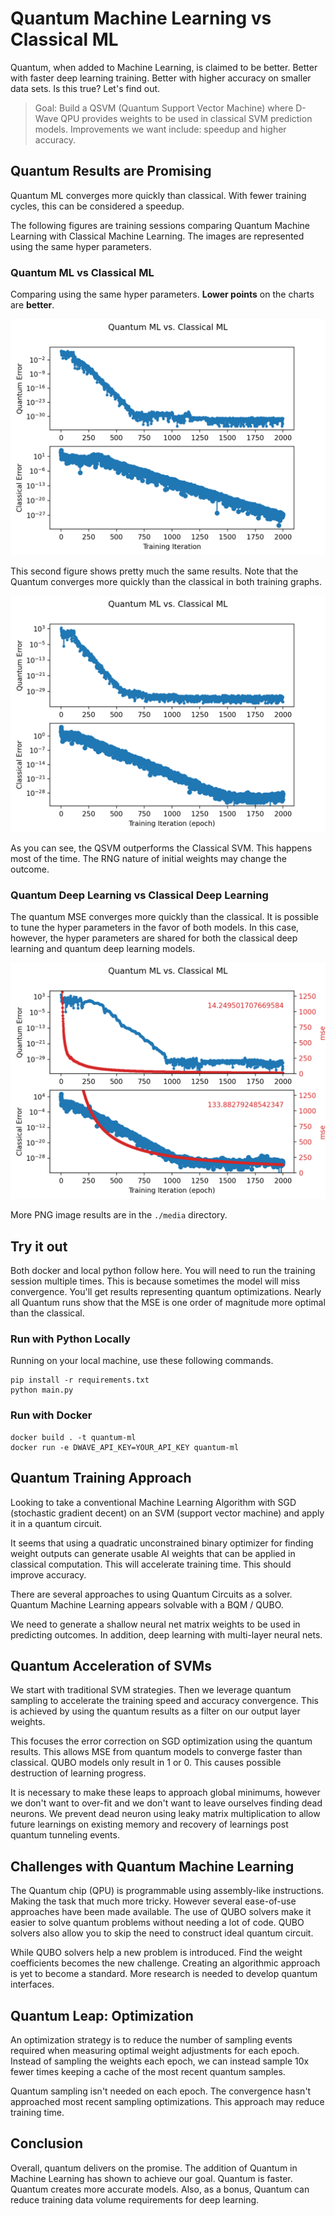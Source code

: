 # Quantum Machine Learning vs Classical ML

Quantum, when added to Machine Learning, is claimed to be better.
Better with faster deep learning training.
Better with higher accuracy on smaller data sets.
Is this true?
Let's find out.

> Goal: Build a QSVM (Quantum Support Vector Machine) where D-Wave QPU provides
> weights to be used in classical SVM prediction models.
> Improvements we want include: speedup and higher accuracy.

## Quantum Results are Promising

Quantum ML converges more quickly than classical.
With fewer training cycles, this can be considered a speedup.

The following figures are training sessions comparing 
Quantum Machine Learning with Classical Machine Learning.
The images are represented using the same hyper parameters.

### Quantum ML vs Classical ML

Comparing using the same hyper parameters.
**Lower points** on the charts are **better**.

![Figure 1](media/quantum-ml-vs-classical-ml-1.png)

This second figure shows pretty much the same results.
Note that the Quantum converges more quickly than the classical
in both training graphs.

![Figure 2](media/quantum-ml-vs-classical-ml-2.png)

As you can see, the QSVM outperforms the Classical SVM.
This happens most of the time.
The RNG nature of initial weights may change the outcome.

### Quantum Deep Learning vs Classical Deep Learning

The quantum MSE converges more quickly than the classical.
It is possible to tune the hyper parameters in the favor of both models.
In this case, however, the hyper parameters are shared for both
the classical deep learning and quantum deep learning models.

![Figure 3](media/quantum-mse-in-action.png)

More PNG image results are in the `./media` directory.

## Try it out

Both docker and local python follow here.
You will need to run the training session multiple times.
This is because sometimes the model will miss convergence.
You'll get results representing quantum optimizations.
Nearly all Quantum runs show that the MSE is one order
of magnitude more optimal than the classical.

### Run with Python Locally

Running on your local machine, use these following commands.

```shell
pip install -r requirements.txt
python main.py
```

### Run with Docker

```shell
docker build . -t quantum-ml
docker run -e DWAVE_API_KEY=YOUR_API_KEY quantum-ml
```

## Quantum Training Approach

Looking to take a conventional Machine Learning Algorithm
with SGD (stochastic gradient decent) on an SVM (support vector machine)
and apply it in a quantum circuit.

It seems that using a quadratic unconstrained binary optimizer for
finding weight outputs can generate usable AI weights that can be
applied in classical computation.
This will accelerate training time.
This should improve accuracy.

There are several approaches to using Quantum Circuits as a solver.
Quantum Machine Learning appears solvable with a BQM / QUBO.

We need to generate a shallow neural net matrix weights
to be used in predicting outcomes.
In addition, deep learning with multi-layer neural nets.

## Quantum Acceleration of SVMs

We start with traditional SVM strategies.
Then we leverage quantum sampling to accelerate the training
speed and accuracy convergence.
This is achieved by using the quantum results as a filter
on our output layer weights.

This focuses the error correction on SGD optimization
using the quantum results.
This allows MSE from quantum models to converge faster than classical.
QUBO models only result in 1 or 0.
This causes possible destruction of learning progress.

It is necessary to make these leaps to approach global minimums,
however we don't want to over-fit and we don't want to leave
ourselves finding dead neurons.
We prevent dead neuron using leaky matrix multiplication to allow
future learnings on existing memory and recovery of
learnings post quantum tunneling events.

## Challenges with Quantum Machine Learning

The Quantum chip (QPU) is programmable using assembly-like instructions.
Making the task that much more tricky.
However several ease-of-use approaches have been made available.
The use of QUBO solvers make it easier to solve quantum problems without needing a lot of code.
QUBO solvers also allow you to skip the need to construct ideal quantum circuit.

While QUBO solvers help a new problem is introduced.
Find the weight coefficients becomes the new challenge.
Creating an algorithmic approach is yet to become a standard. 
More research is needed to develop quantum interfaces.

## Quantum Leap: Optimization

An optimization strategy is to reduce the number of sampling events
required when measuring optimal weight adjustments for each epoch.
Instead of sampling the weights each epoch,
we can instead sample 10x fewer times
keeping a cache of the most recent quantum samples.

Quantum sampling isn't needed on each epoch.
The convergence hasn't approached most recent sampling optimizations.
This approach may reduce training time.

## Conclusion

Overall, quantum delivers on the promise.
The addition of Quantum in Machine Learning has shown to achieve our goal.
Quantum is faster.
Quantum creates more accurate models.
Also, as a bonus, Quantum can reduce training data
volume requirements for deep learning.
